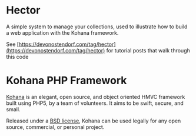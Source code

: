 # Hector

A simple system to manage your collections, used to illustrate how to build a web application with the Kohana framework.

See [https://devonostendorf.com/tag/hector](https://devonostendorf.com/tag/hector) for tutorial posts that walk through this code


# Kohana PHP Framework

[Kohana](http://kohanaframework.org/) is an elegant, open source, and object oriented HMVC framework built using PHP5, by a team of volunteers. It aims to be swift, secure, and small.

Released under a [BSD license](http://kohanaframework.org/license), Kohana can be used legally for any open source, commercial, or personal project.
